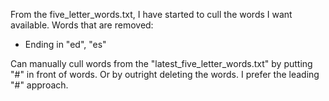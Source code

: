From the five_letter_words.txt, I have started to cull the words I want available.
Words that are removed:
- Ending in "ed", "es"

Can manually cull words from the "latest_five_letter_words.txt" by putting "#" in front of words.
Or by outright deleting the words. I prefer the leading "#" approach.